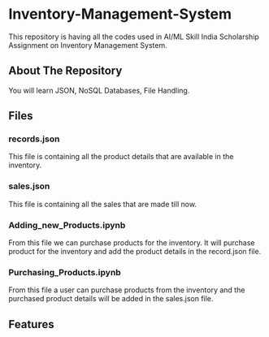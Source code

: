 # Inventory-Management-System
This repository is having all the codes used in AI/ML Skill India Scholarship Assignment on Inventory Management System.

## About The Repository
You will learn JSON, NoSQL Databases, File Handling.

## Files
### records.json
This file is containing all the product details that are available in the inventory.
### sales.json
This file is containing all the sales that are made till now.
### Adding_new_Products.ipynb
From this file we can purchase products for the inventory. It will purchase product for the inventory and add the product details in the record.json file.
### Purchasing_Products.ipynb
From this file a user can purchase products from the inventory and the purchased product details will be added in the sales.json file.

## Features


